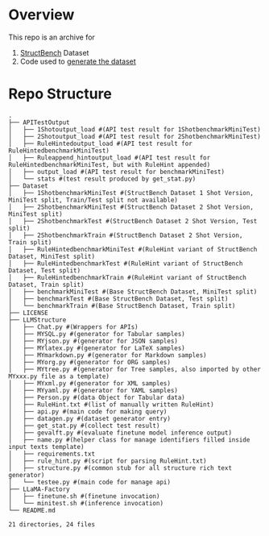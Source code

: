 # Overview

This repo is an archive for

1. [StructBench](./Dataset) Dataset 
2. Code used to [generate the dataset](./LLMStructure/datagen.py)
    
    
# Repo Structure

```shell
.
├── APITestOutput
│   ├── 1Shotoutput_load #(API test result for 1ShotbenchmarkMiniTest)
│   ├── 2Shotoutput_load #(API test result for 2ShotbenchmarkMiniTest)
│   ├── RuleHintedoutput_load #(API test result for RuleHintedbenchmarkMiniTest)
│   ├── Ruleappend_hintoutput_load #(API test result for RuleHintedbenchmarkMiniTest, but with RuleHint appended)
│   ├── output_load #(API test result for benchmarkMiniTest)
│   └── stats #(test result produced by get_stat.py)
├── Dataset
│   ├── 1ShotbenchmarkMiniTest #(StructBench Dataset 1 Shot Version, MiniTest split, Train/Test split not available)
│   ├── 2ShotbenchmarkMiniTest #(StructBench Dataset 2 Shot Version, MiniTest split)
│   ├── 2ShotbenchmarkTest #(StructBench Dataset 2 Shot Version, Test split)
│   ├── 2ShotbenchmarkTrain #(StructBench Dataset 2 Shot Version, Train split)
│   ├── RuleHintedbenchmarkMiniTest #(RuleHint variant of StructBench Dataset, MiniTest split)
│   ├── RuleHintedbenchmarkTest #(RuleHint variant of StructBench Dataset, Test split)
│   ├── RuleHintedbenchmarkTrain #(RuleHint variant of StructBench Dataset, Train split)
│   ├── benchmarkMiniTest #(Base StructBench Dataset, MiniTest split)
│   ├── benchmarkTest #(Base StructBench Dataset, Test split)
│   └── benchmarkTrain #(Base StructBench Dataset, Train split)
├── LICENSE
├── LLMStructure
│   ├── Chat.py #(Wrappers for APIs)
│   ├── MYSQL.py #(generator for Tabular samples)
│   ├── MYjson.py #(generator for JSON samples)
│   ├── MYlatex.py #(generator for LaTeX samples)
│   ├── MYmarkdown.py #(generator for Markdown samples)
│   ├── MYorg.py #(generator for ORG samples)
│   ├── MYtree.py #(generator for Tree samples, also imported by other MYxxx.py file as a template)
│   ├── MYxml.py #(generator for XML samples)
│   ├── MYyaml.py #(generator for YAML samples)
│   ├── Person.py #(data Object for Tabular data)
│   ├── RuleHint.txt #(list of manually written RuleHint)
│   ├── api.py #(main code for making query)
│   ├── datagen.py #(dataset generator entry)
│   ├── get_stat.py #(collect test result)
│   ├── gevalft.py #(evaluate finetune model inference output)
│   ├── name.py #(helper class for manage identifiers filled inside input texts template)
│   ├── requirements.txt
│   ├── rule_hint.py #(script for parsing RuleHint.txt)
│   ├── structure.py #(common stub for all structure rich text generator)
│   └── testee.py #(main code for manage api)
├── LLaMA-Factory
│   ├── finetune.sh #(finetune invocation)
│   └── minitest.sh #(inference invocation)
└── README.md

21 directories, 24 files
```

[^1]: Only provided the script to invoke [LLaMA-Factory](https://github.com/hiyouga/LLaMA-Factory/tree/main?tab=readme-ov-file), please refer to their documentation for details.
[^2]: Model used for finetuning is [openlm-research/open_llama_7b](https://huggingface.co/openlm-research/open_llama_7b)

